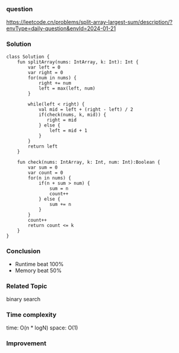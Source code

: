 ### question
https://leetcode.cn/problems/split-array-largest-sum/description/?envType=daily-question&envId=2024-01-21

### Solution
```
class Solution {
    fun splitArray(nums: IntArray, k: Int): Int {
        var left = 0
        var right = 0
        for(num in nums) {
            right += num
            left = max(left, num)
        }

        while(left < right) {
            val mid = left + (right - left) / 2
            if(check(nums, k, mid)) {
               right = mid 
            } else {
                left = mid + 1
            }
        }
        return left
    }

    fun check(nums: IntArray, k: Int, num: Int):Boolean {
        var sum = 0
        var count = 0
        for(n in nums) {
            if(n + sum > num) {
                sum = n
                count++
            } else {
                sum += n
            }
        }
        count++
        return count <= k
    }
}
```
### Conclusion
- Runtime beat 100% 
- Memory beat 50%

### Related Topic
binary search

### Time complexity
time: O(n * logN)
space: O(1)

### Improvement